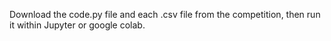 Download the code.py file and each .csv file from the competition, then run it within Jupyter or google colab.
